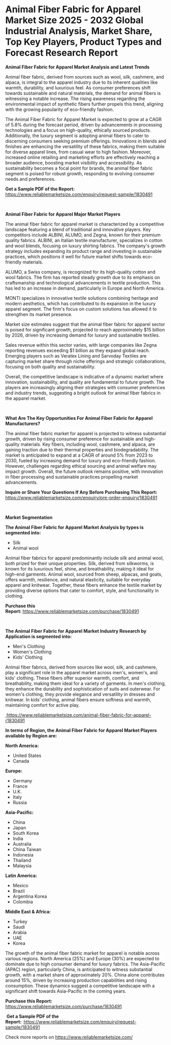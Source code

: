 <p><h1>Animal Fiber Fabric for Apparel Market Size 2025 - 2032 Global Industrial Analysis, Market Share, Top Key Players, Product Types and Forecast Research Report</h1></p><p><strong>Animal Fiber Fabric for Apparel Market Analysis and Latest Trends</strong></p>
<p><p>Animal fiber fabric, derived from sources such as wool, silk, cashmere, and alpaca, is integral to the apparel industry due to its inherent qualities like warmth, durability, and luxurious feel. As consumer preferences shift towards sustainable and natural materials, the demand for animal fibers is witnessing a notable increase. The rising awareness regarding the environmental impact of synthetic fibers further propels this trend, aligning with the growing popularity of eco-friendly fashion.</p><p>The Animal Fiber Fabric for Apparel Market is expected to grow at a CAGR of 5.8% during the forecast period, driven by advancements in processing technologies and a focus on high-quality, ethically sourced products. Additionally, the luxury segment is adopting animal fibers to cater to discerning consumers seeking premium offerings. Innovations in blends and finishes are enhancing the versatility of these fabrics, making them suitable for diverse apparel lines, from casual wear to high fashion. Moreover, increased online retailing and marketing efforts are effectively reaching a broader audience, boosting market visibility and accessibility. As sustainability becomes a focal point for brands, the animal fiber fabric segment is poised for robust growth, responding to evolving consumer needs and preferences.</p></p>
<p><strong>Get a Sample PDF of the Report:&nbsp;</strong> <a href="https://www.reliablemarketsize.com/enquiry/request-sample/1830491?utm_campaign=2216&utm_medium=2&utm_source=Github&utm_content=ia&utm_term=03022025&utm_id=animal-fiber-fabric-for-apparel">https://www.reliablemarketsize.com/enquiry/request-sample/1830491</a></p>
<p>&nbsp;</p>
<p><strong>Animal Fiber Fabric for Apparel Major Market Players</strong></p>
<p><p>The animal fiber fabric for apparel market is characterized by a competitive landscape featuring a blend of traditional and innovative players. Key competitors include ALBINI, ALUMO, and Zegna, known for their premium quality fabrics. ALBINI, an Italian textile manufacturer, specializes in cotton and wool blends, focusing on luxury shirting fabrics. The company's growth strategy includes expanding its product range and investing in sustainable practices, which positions it well for future market shifts towards eco-friendly materials.</p><p>ALUMO, a Swiss company, is recognized for its high-quality cotton and wool fabrics. The firm has reported steady growth due to its emphasis on craftsmanship and technological advancements in textile production. This has led to an increase in demand, particularly in Europe and North America.</p><p>MONTI specializes in innovative textile solutions combining heritage and modern aesthetics, which has contributed to its expansion in the luxury apparel segment. The firm's focus on custom solutions has allowed it to strengthen its market presence.</p><p>Market size estimates suggest that the animal fiber fabric for apparel sector is poised for significant growth, projected to reach approximately $15 billion by 2026, driven by increasing demand for luxury and sustainable textiles.</p><p>Sales revenue within this sector varies, with large companies like Zegna reporting revenues exceeding $1 billion as they expand global reach. Emerging players such as Veratex Lining and Sarvoday Textiles are capturing market share through niche offerings and strategic collaborations, focusing on both quality and sustainability.</p><p>Overall, the competitive landscape is indicative of a dynamic market where innovation, sustainability, and quality are fundamental to future growth. The players are increasingly aligning their strategies with consumer preferences and industry trends, suggesting a bright outlook for animal fiber fabrics in the apparel market.</p></p>
<p>&nbsp;</p>
<p><strong>What Are The Key Opportunities For Animal Fiber Fabric for Apparel Manufacturers?</strong></p>
<p><p>The animal fiber fabric market for apparel is projected to witness substantial growth, driven by rising consumer preference for sustainable and high-quality materials. Key fibers, including wool, cashmere, and alpaca, are gaining traction due to their thermal properties and biodegradability. The market is anticipated to expand at a CAGR of around 5% from 2023 to 2030, fueled by increasing demand for luxury and eco-friendly fashion. However, challenges regarding ethical sourcing and animal welfare may impact growth. Overall, the future outlook remains positive, with innovation in fiber processing and sustainable practices propelling market advancements.</p></p>
<p><strong>Inquire or Share Your Questions If Any Before Purchasing This Report:</strong> <a href="https://www.reliablemarketsize.com/enquiry/pre-order-enquiry/1830491?utm_campaign=2216&utm_medium=2&utm_source=Github&utm_content=ia&utm_term=03022025&utm_id=animal-fiber-fabric-for-apparel">https://www.reliablemarketsize.com/enquiry/pre-order-enquiry/1830491</a></p>
<p>&nbsp;</p>
<p><strong>Market Segmentation</strong></p>
<p><strong>The Animal Fiber Fabric for Apparel Market Analysis by types is segmented into:</strong></p>
<p><ul><li>Silk</li><li>Animal wool</li></ul></p>
<p><p>Animal fiber fabrics for apparel predominantly include silk and animal wool, both prized for their unique properties. Silk, derived from silkworms, is known for its luxurious feel, shine, and breathability, making it ideal for high-end garments. Animal wool, sourced from sheep, alpacas, and goats, offers warmth, resilience, and natural elasticity, suitable for everyday apparel and knitwear. Together, these fibers enhance the textile market by providing diverse options that cater to comfort, style, and functionality in clothing.</p></p>
<p><strong>Purchase this Report:&nbsp;</strong><a href="https://www.reliablemarketsize.com/purchase/1830491?utm_campaign=2216&utm_medium=2&utm_source=Github&utm_content=ia&utm_term=03022025&utm_id=animal-fiber-fabric-for-apparel">https://www.reliablemarketsize.com/purchase/1830491</a></p>
<p>&nbsp;</p>
<p><strong>The Animal Fiber Fabric for Apparel Market Industry Research by Application is segmented into:</strong></p>
<p><ul><li>Men's Clothing</li><li>Women's Clothing</li><li>Kids' Clothing</li></ul></p>
<p><p>Animal fiber fabrics, derived from sources like wool, silk, and cashmere, play a significant role in the apparel market across men's, women's, and kids' clothing. These fibers offer superior warmth, comfort, and breathability, making them ideal for a variety of garments. In men's clothing, they enhance the durability and sophistication of suits and outerwear. For women's clothing, they provide elegance and versatility in dresses and knitwear. In kids' clothing, animal fibers ensure softness and warmth, maintaining comfort for active play.</p></p>
<p><a href="https://www.reliablemarketsize.com/animal-fiber-fabric-for-apparel-r1830491?utm_campaign=2216&utm_medium=2&utm_source=Github&utm_content=ia&utm_term=03022025&utm_id=animal-fiber-fabric-for-apparel">&nbsp;https://www.reliablemarketsize.com/animal-fiber-fabric-for-apparel-r1830491</a></p>
<p><strong>In terms of Region, the Animal Fiber Fabric for Apparel Market Players available by Region are:</strong></p>
<p>
    <p> <strong> North America: </strong>
        <ul>
            <li>United States</li>
            <li>Canada</li>
        </ul>
        </p> 
    <p> <strong> Europe: </strong>
        <ul>
            <li>Germany</li>
            <li>France</li>
            <li>U.K.</li>
            <li>Italy</li>
            <li>Russia</li>
        </ul>
        </p> 
    <p> <strong> Asia-Pacific: </strong>
        <ul>
            <li>China</li>
            <li>Japan</li>
            <li>South Korea</li>
            <li>India</li>
            <li>Australia</li>
            <li>China Taiwan</li>
            <li>Indonesia</li>
            <li>Thailand</li>
            <li>Malaysia</li>
        </ul>
        </p> 
    <p> <strong> Latin America: </strong>
        <ul>
            <li>Mexico</li>
            <li>Brazil</li>
            <li>Argentina Korea</li>
            <li>Colombia</li>
        </ul>
        </p> 
    <p> <strong> Middle East & Africa: </strong>
        <ul>
            <li>Turkey</li>
            <li>Saudi</li>
            <li>Arabia</li>
            <li>UAE</li>
            <li>Korea</li>
        </ul>
    </p>
    </p>
<p><p>The growth of the animal fiber fabric market for apparel is notable across various regions. North America (25%) and Europe (30%) are expected to dominate due to high consumer demand for luxury fabrics. The Asia-Pacific (APAC) region, particularly China, is anticipated to witness substantial growth, with a market share of approximately 20%. China alone contributes around 15%, driven by increasing production capabilities and rising consumption. These dynamics suggest a competitive landscape with a significant shift towards Asia-Pacific in the coming years.</p></p>
<p><strong>Purchase this Report: </strong><a href="https://www.reliablemarketsize.com/purchase/1830491?utm_campaign=2216&utm_medium=2&utm_source=Github&utm_content=ia&utm_term=03022025&utm_id=animal-fiber-fabric-for-apparel">https://www.reliablemarketsize.com/purchase/1830491</a></p>
<p>&nbsp;<strong>Get a Sample PDF of the Report:&nbsp;&nbsp;</strong><a href="https://www.reliablemarketsize.com/enquiry/request-sample/1830491?utm_campaign=2216&utm_medium=2&utm_source=Github&utm_content=ia&utm_term=03022025&utm_id=animal-fiber-fabric-for-apparel">https://www.reliablemarketsize.com/enquiry/request-sample/1830491</a></p>
<p><strong></strong></p>
<p>Check more reports on <a href="https://www.reliablemarketsize.com/?utm_campaign=2216&utm_medium=2&utm_source=Github&utm_content=ia&utm_term=03022025&utm_id=animal-fiber-fabric-for-apparel">https://www.reliablemarketsize.com/</a></p>